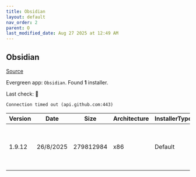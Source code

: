 ```yaml
---
title: Obsidian
layout: default
nav_order: 2
parent: O
last_modified_date: Aug 27 2025 at 12:49 AM
---
```


## Obsidian

[Source](https://obsidian.md/)

Evergreen app: `Obsidian`. Found **1** installer.

Last check: 🔴
```
Connection timed out (api.github.com:443)
```

| Version | Date      | Size      | Architecture | InstallerType | Type | URI                                                                                                                                                                                            |
| ------- | --------- | --------- | ------------ | ------------- | ---- | ---------------------------------------------------------------------------------------------------------------------------------------------------------------------------------------------- |
| 1.9.12  | 26/8/2025 | 279812984 | x86          | Default       | exe  | [https://github.com/obsidianmd/obsidian-releases/releases/download/v1.9.12/Obsidian-1.9.12.exe](https://github.com/obsidianmd/obsidian-releases/releases/download/v1.9.12/Obsidian-1.9.12.exe) |
